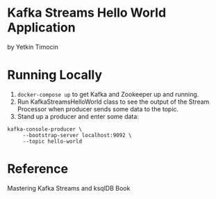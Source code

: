 # Kafka Streams Hello World Application
by Yetkin Timocin

# Running Locally

1. `docker-compose up` to get Kafka and Zookeeper up and running.
2. Run KafkaStreamsHelloWorld class to see the output of the Stream Processor when producer sends some data to the topic.
3. Stand up a producer and enter some data:
```
kafka-console-producer \
     --bootstrap-server localhost:9092 \
     --topic hello-world
```

# Reference
Mastering Kafka Streams and ksqlDB Book